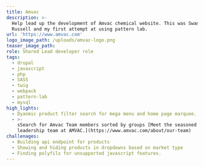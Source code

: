 ```yaml
---
title: Amvac
description: >-
  Help lead up the development of Amvac chemical website. This was Swanson
  Russell and my first attempt at using pattern lab.
url: 'https://www.amvac.com'
logo_image_path: /uploads/amvac-logo.png
teaser_image_path:
role: Shared Lead developer role
tags:
  - drupal
  - javascript
  - php
  - SASS
  - twig
  - webpack
  - pattern-lab
  - mysql
high_lights:
  - Dyanmic product filter search for mega menu and home page marquee.
  - >-
    sSearch for Amvac Team members sorted by groups [Meet the seasoned executive
    leadership team at AMVAC.](https://www.amvac.com/about/our-team)
challenages:
  - Building api endpoint for products
  - Showing and hiding products in dropdowns based on market type
  - Finding polyfils for unsupported javascript features.
---
```


